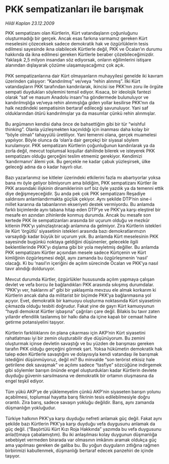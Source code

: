# PKK sempatizanları ile barışmak

*Hilâl Kaplan 23.12.2009*

<div class="taraf_structure_2col_1zq">
<div class="margen_n">



 <p>PKK sempatizanı olan Kürtlerin, Kürt vatandaşların çoğunluğunu oluşturmadığı bir gerçek. Ancak esas farkına varmamız gereken Kürt meselesini çözeceksek sadece demokratik hak ve özgürlüklerin tesis edilmesi sayesinde ikna olabilecek Kürtlerle değil, PKK ve Öcalan’ın durumu hakkında da ikna edilmesi gereken Kürtlerle beraber çözebileceğimizdir. Yaklaşık 2,5 milyon insandan söz ediyorsak, onların eğilimlerini istişare alanından dışlayarak çözüme ulaşamayacağımız çok açık. <br/><br/>PKK sempatizanlarına dair Kürt olmayanların muhayyilesi genelde iki kavram üzerinden çalışıyor: “Kandırılmış” ve/veya “rehin alınmış”. İlki Kürt vatandaşların PKK tarafından kandırılarak, ikincisi ise PKK’nın zoru ile örgüte sempati duydukları söylemini temsil ediyor. Kısaca, bir ideolojik fantezi olarak “saf ve masum Anadolu insanı”na göndermede bulunuluyor ve kandırılmışlığa ve/veya rehin alınmışlığa giden yollar kesilirse PKK’nın da halk nezdindeki sempatisinin bertaraf edileceği savunuluyor. Yani saf olduklarından ötürü kandırılmışlar ya da masumlar çünkü rehin alınmışlar. <br/><br/>Bu argümanın kendisi daha önce de bahsettiğim gibi bir tür “wishful thinking”. Olanla yüzleşmekten kaçınıldığı için inanması daha kolay bir “böyle olmalı” tahayyülü üretiliyor. Yani temenni olana, gerçek muamelesi yapılıyor. Böyle olunca da ‘olan’a dair gerçekçi bir siyasal söylem kurulamıyor. PKK sempatizanı Kürtlerin çoğunluğunun kandırılarak ya da zorla değil, mevcut toplumsal koşullar dahilinde bilerek ve isteyerek PKK sempatizanı olduğu gerçeğini teslim etmemiz gerekiyor. Kendimizi ‘kandırmanın’ âlemi yok. Bu gerçekle ne kadar çabuk yüzleşirsek, ülke geleceği adına da o kadar hayırlı olur. <br/><br/>Bazı yazarlarımız ise kitleler üzerindeki etkilerini fazla mı abartıyorlar yoksa bana mı öyle geliyor bilmiyorum ama bildiğim, PKK sempatizanı Kürtler ile PKK arasındaki ilişkinin dinamiklerinin sırf biz öyle yazdık ya da temenni ettik diye değişmeyeceğidir. Şu anda pek çok PKK sempatizanı Reşadiye saldırısını anlamlandırmakta güçlük çekiyor. Aynı şekilde DTP’nin sine-i millet kararına da tabanlarının ekseriyeti destek vermiyordu. Bu anlamda farklı biçimlerde aynı tabana hitap eden DTP’ye ve PKK’ya karşı eleştirel bir mesafe en azından zihinlerde konmuş durumda. Ancak bu mesafe son kertede PKK ile sempatizanları arasında bir uçurum olduğu ve mezkûr kitlenin PKK’yı yalnızlaştıracağı anlamına da gelmiyor. Zira Kürtlerin istekleri ile Kürt ‘örgütlü’ siyasetinin istekleri arasında bazı demokratlarımızın varsaydığı kadar büyük bir uçurum yok. Bu anlamda Kürt meselesinin PKK sayesinde bugünkü noktaya geldiğini düşünenler, gelecekle ilgili beklentilerinde PKK’yı dışlama gibi bir yola meyletmiş değiller. Bu anlamda PKK sempatizanı Kürtler açısından mesele sadece Kürtçenin ve Kürt kimliğinin özgürleşmesi değil, aynı zamanda bu özgürleşmenin ‘nasıl’ olacağı. Ki bu ‘nasıl’ın içeriğini de açılım sürecinde Öcalan ve PKK’ya nasıl tavır alındığı dolduruyor. <br/><br/>Mevcut durumda Kürtler, özgürlükler hususunda açılım yapmaya çalışan devlet ve vefa borcu ile bağlandıkları PKK arasında sıkışmış durumdalar. “PKK’yı ver, haklarını al” gibi bir yaklaşımla mevzuu ele almak korkarım ki Kürtlerin ancak daha da militarist bir biçimde PKK’ya bağlanmasına yol açıyor. Evet, demokratik bir kamuoyu oluşturma noktasında Kürt siyasetinin çıkmazda olduğu tesbiti doğrudur. Fakat yine de gayrı Kürt kamuoyunun “haydi demokrat Kürtler işbaşına” çağrıları çare değil. Bilakis bu tavır zaten yıllardır efendilik taslanmış bir halkı daha da içine kapalı bir cemaat haline getirme potansiyelini taşıyor. <br/><br/>Kürtlerin farklılıklarını ön plana çıkarması için AKP’nin Kürt siyasetini rahatlatması iyi bir zemin oluşturabilir diye düşünüyorum. Bu zemini oluşturmak içinse devletin savaştığı ve bu yüzden de barışması gereken tarafın PKK olduğu gerçeğini görmek şart. Yoksa hükümetin demokratik hak talep eden Kürtlerle savaştığını ve dolayısıyla kendi vatandaşı ile barışmak istediğini düşünmüyoruz, değil mi? Bu minvalde “son terörist etkisiz hale getirilene dek savaşmak” ve açılımı sadece “tasfiye” sözcüğüne indirgemek gibi söylemler barışın önünde engel oluşturdukları kadar Kürtlerin devlete duyduğu güvenin sarsılmasına ve demokratik bir ortamın oluşmasına da engel teşkil ediyor. <br/><br/>Tüm yükü AKP’ye de yüklemeyelim çünkü AKP’nin siyaseten barışın yolunu açabilmesi, toplumsal hayatta barış fikrinin tesis edilebilmesiyle doğru orantılı. Zira barış, sadece savaşın yokluğu değildir. Barış, aynı zamanda düşmanlığın yokluğudur. <br/><br/>Türkiye halkının PKK’ya karşı duyduğu nefreti anlamak güç değil. Fakat aynı şekilde bazı Kürtlerin PKK’ya karşı duyduğu vefa duygusunu anlamak da güç değil. (“Başörtülü Kürt Kızı Roja Hakkında” yazımda bu vefa duygusunu anla(t)maya çabalamıştım). Bu iki anlaşılması kolay duygunun düşmanlığa sebebiyet vermeden birarada var olmasının imkânını aramak oldukça güç ama yapılması gereken de galiba bu. Bu yoğun duyguların zıtlığına rağmen birbirimizi kabullenmek, düşmanlığı bertaraf edecek panzehiri de içinde taşıyor.</p>
<br/>
<br/>
<br/>



<br/>


<div id="taraf_not">
</div>

</div>


</div>
